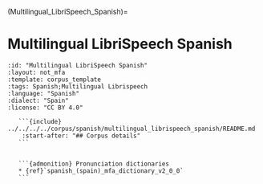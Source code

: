 
(Multilingual_LibriSpeech_Spanish)=
# Multilingual LibriSpeech Spanish

``````{corpus} Multilingual LibriSpeech Spanish
:id: "Multilingual LibriSpeech Spanish"
:layout: not_mfa
:template: corpus_template
:tags: Spanish;Multilingual Librispeech
:language: "Spanish"
:dialect: "Spain"
:license: "CC BY 4.0"

   ```{include} ../../../../corpus/spanish/multilingual_librispeech_spanish/README.md
    :start-after: "## Corpus details"
   ```


   ```{admonition} Pronunciation dictionaries
   * {ref}`spanish_(spain)_mfa_dictionary_v2_0_0`
   ```
``````
